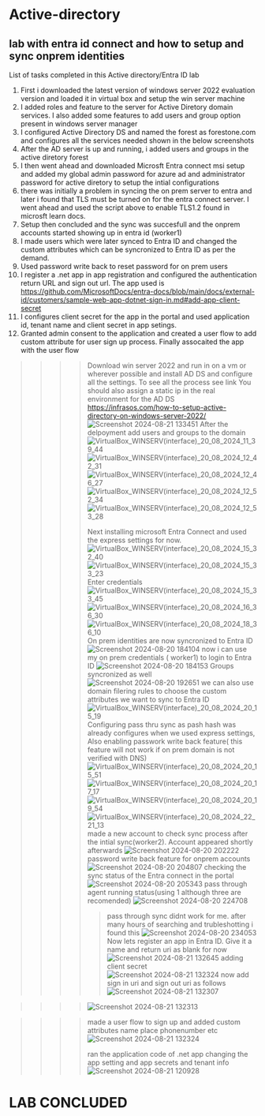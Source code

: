 # Active-directory
## lab with entra id connect and how to setup and sync onprem identities

List of tasks completed in this Active directory/Entra ID lab
1. First i downloaded the latest version of windows server 2022 evaluation version and loaded it in virtual box and setup the win server machine
2. I added roles and feature to the server for Active Diretory domain services. I also added some features to add users and group option present in windows server manager
3. I configured Active Directory DS and named the forest as forestone.com and configures all the services needed shown in the below screenshots
4. After the AD server is up and running, i added users and groups in the active diretory forest
5. I then went ahead and downloaded Microsft Entra connect msi setup and added my global admin password for azure ad and administrator password for active diretory to setup the intial configurations
6. there was initially a problem in syncing the on prem server to entra and later i found that TLS must be turned on for the entra connect server. I went ahead and used the script above to enable TLS1.2 found in microsft learn docs.
7. Setup then concluded and the sync was succesfull and the onprem accounts started showing up in entra id (worker1) 
8. I made users which were later synced to Entra ID and changed the custom attributes which can be syncronized to Entra ID as per the demand.
9. Used password write back to reset password for on prem users
10. I register a .net app in app registration and configured the authentication return URL and sign out url. The app used is https://github.com/MicrosoftDocs/entra-docs/blob/main/docs/external-id/customers/sample-web-app-dotnet-sign-in.md#add-app-client-secret
11. I configures client secret for the app in the portal and used application id, tenant name and client secret in app setings.
12. Granted admin consent to the application and created a user flow to add custom attribute for user sign up process. Finally assocaited the app with the user flow

>>>>Download win server 2022 and run in on a vm or wherever possible and install AD DS and configure all the settings. To see all the process see link
>>>>You should also assign a static ip in the real environment for the AD DS
>>>>https://infrasos.com/how-to-setup-active-directory-on-windows-server-2022/
>>>>![Screenshot 2024-08-21 133451](https://github.com/user-attachments/assets/d22bfad8-7cf5-4279-828c-c6b506e08b1c)
After the delpoyment add users and groups to the domain
>>>>![VirtualBox_WINSERV(interface)_20_08_2024_11_39_44](https://github.com/user-attachments/assets/0aa4544c-4a45-4e66-8c7a-431137f720b5)
>>>>![VirtualBox_WINSERV(interface)_20_08_2024_12_42_31](https://github.com/user-attachments/assets/26d92491-57cf-4cfb-adfc-b8cfdbddde69)
>>>>![VirtualBox_WINSERV(interface)_20_08_2024_12_46_27](https://github.com/user-attachments/assets/3de9a1d0-6fa8-44a7-b45f-4a32353ac4dd)
>>>>![VirtualBox_WINSERV(interface)_20_08_2024_12_52_34](https://github.com/user-attachments/assets/a5b5d377-0e20-47ce-af4e-f15d4a631afd)
>>>>![VirtualBox_WINSERV(interface)_20_08_2024_12_53_28](https://github.com/user-attachments/assets/8143e029-403e-40ee-8259-8cb9a94f3bbf)
>>>>
>>>>Next installing microsoft Entra Connect and used the express settings for now.
>>>>![VirtualBox_WINSERV(interface)_20_08_2024_15_32_40](https://github.com/user-attachments/assets/f13058fc-fa57-491a-bb91-82c376d52b84)
>>>>![VirtualBox_WINSERV(interface)_20_08_2024_15_33_23](https://github.com/user-attachments/assets/2e61a581-068f-485f-98ed-98634f01b3dc)
>>>>Enter credentials
>>>>![VirtualBox_WINSERV(interface)_20_08_2024_15_33_45](https://github.com/user-attachments/assets/cd6becc6-7669-4202-964d-17ae01610e75)
>>>>![VirtualBox_WINSERV(interface)_20_08_2024_16_36_30](https://github.com/user-attachments/assets/6131ce49-cad0-4301-98a8-ebc25da8e85a)
>>>>![VirtualBox_WINSERV(interface)_20_08_2024_18_36_10](https://github.com/user-attachments/assets/96008e09-fa25-4008-b44e-a8c7698f923b)
>>>>On prem identities are now syncronized to Entra ID
>>>>![Screenshot 2024-08-20 184104](https://github.com/user-attachments/assets/dd4af6c8-39f4-4604-bce6-2bf1c3369f9e)
>>>>now i can use my on prem credentials ( worker1) to login to Entra ID
>>>>![Screenshot 2024-08-20 184153](https://github.com/user-attachments/assets/9000ffc7-4b90-45e6-9d20-d6f61373b8da)
>>>>Groups syncronized as well
>>>>![Screenshot 2024-08-20 192651](https://github.com/user-attachments/assets/076edea5-bb0b-42cd-9fcf-be9742891bbf)
>>>>we can also use domain filering rules to choose the custom attributes we want to sync to Entra ID
>>>>![VirtualBox_WINSERV(interface)_20_08_2024_20_15_19](https://github.com/user-attachments/assets/d0ef37dc-ad7c-40db-a5cf-29ec5ae38195)
>>>>Configuring pass thru sync as pash hash was already configures when we used express settings, Also enabling passwork write back feature( this feature will not work if on prem domain is not verified with DNS)
>>>>![VirtualBox_WINSERV(interface)_20_08_2024_20_15_51](https://github.com/user-attachments/assets/3c3b81dd-a62b-43e6-b270-e7c636a97ccc)
>>>>![VirtualBox_WINSERV(interface)_20_08_2024_20_17_17](https://github.com/user-attachments/assets/5c0ebd22-b1f3-436b-a6cd-fcfc2cff0fbc)
>>>>![VirtualBox_WINSERV(interface)_20_08_2024_20_19_54](https://github.com/user-attachments/assets/cccdf79f-4e13-43c3-acf9-a61f11a27572)
>>>>![VirtualBox_WINSERV(interface)_20_08_2024_22_21_13](https://github.com/user-attachments/assets/c6708053-8dc0-4dcd-bd62-23d7c2f01486)
>>>>made a new account to check sync process after the intial sync(worker2). Account appeared shortly afterwards
>>>>![Screenshot 2024-08-20 202222](https://github.com/user-attachments/assets/4fc59569-6aec-49c0-885a-059b4654d386)
>>>>password write back feature for onprem accounts
>>>>![Screenshot 2024-08-20 204807](https://github.com/user-attachments/assets/2746ce88-da2a-45bb-b0e6-9173bfd70336)
>>>>checking the sync status of the Entra connect in the portal
>>>>![Screenshot 2024-08-20 205343](https://github.com/user-attachments/assets/5719343f-dc20-4355-97d3-b78d45afeebe)
>>>>pass through agent running status(using 1 although three are recomended)
![Screenshot 2024-08-20 224708](https://github.com/user-attachments/assets/ee79eb0a-76c0-445e-8d9b-1748be5d0e43)
>>>>>pass through sync didnt work for me. after many hours of searching and trubleshotting i found this
>>>>![Screenshot 2024-08-20 234053](https://github.com/user-attachments/assets/2307f3c8-b83e-4caa-9260-c4320f262fdb)
>>>>Now lets register an app in Entra ID. Give it a name and return uri as blank for now
>>>>![Screenshot 2024-08-21 132645](https://github.com/user-attachments/assets/2b468035-4e0a-4a6e-9a31-cf713901e9a4)
>>>>adding client secret
>>>>>![Screenshot 2024-08-21 132324](https://github.com/user-attachments/assets/d69a92ce-6201-4083-9fc9-ad9c73dbbc57)
>>>>now add sign in uri and sign out uri as follows
![Screenshot 2024-08-21 132307](https://github.com/user-attachments/assets/298c7ace-fb9e-4e7e-a4b7-01a952fe5930)

>>>>![Screenshot 2024-08-21 132313](https://github.com/user-attachments/assets/63600554-2edb-4ec2-8ad9-9a2fb3cc3a38)

>>>>made a user flow to sign up and added custom attributes name place phonenumber etc
![Screenshot 2024-08-21 132324](https://github.com/user-attachments/assets/cfe0212f-2e2c-4c06-ac48-b9551500ed26)
>>>>
>>>>ran the application code of .net app changing the app setting and app secrets and tenant info
>>>>![Screenshot 2024-08-21 120928](https://github.com/user-attachments/assets/7c11e8cb-fe66-4969-8651-7ddbdb1033d2)
# LAB CONCLUDED












